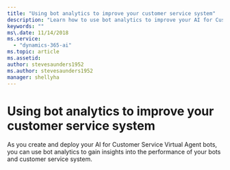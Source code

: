 ```yaml
---
title: "Using bot analytics to improve your customer service system"
description: "Learn how to use bot analytics to improve your AI for Customer Service Virtual Agent customer service system."
keywords: ""
ms\.date: 11/14/2018
ms.service:
  - "dynamics-365-ai"
ms.topic: article
ms.assetid: 
author: stevesaunders1952
ms.author: stevesaunders1952
manager: shellyha
---
```


# Using bot analytics to improve your customer service system

As you create and deploy your AI for Customer Service Virtual Agent bots, you can use bot analytics to gain insights into the performance of your bots and customer service system.